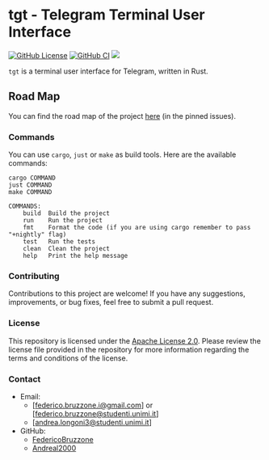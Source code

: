 # tgt - Telegram Terminal User Interface

[![GitHub License](https://img.shields.io/github/license/FedericoBruzzone/tgt)](https://github.com/FedericoBruzzone/tgt/blob/main/LICENSE)
[![GitHub CI](https://github.com/FedericoBruzzone/tgt/actions/workflows/rust.yml/badge.svg)](https://github.com/FedericoBruzzone/tgt/actions)
[![](https://tokei.rs/b1/github/FedericoBruzzone/tgt?type=Rust,Python)](https://github.com/FedericoBruzzone/tgt)

`tgt` is a terminal user interface for Telegram, written in Rust.

## Road Map

You can find the road map of the project [here](https://github.com/FedericoBruzzone/tg-tui/issues/1) (in the pinned issues).

### Commands

You can use `cargo`, `just` or `make` as build tools. Here are the available commands:

```text
cargo COMMAND
just COMMAND
make COMMAND

COMMANDS:
    build  Build the project
    run    Run the project
    fmt    Format the code (if you are using cargo remember to pass "+nightly" flag)
    test   Run the tests
    clean  Clean the project
    help   Print the help message
```

### Contributing

Contributions to this project are welcome! If you have any suggestions, improvements, or bug fixes, feel free to submit a pull request.

### License

This repository is licensed under the [Apache License 2.0](https://www.apache.org/licenses/LICENSE-2.0). Please review the license file provided in the repository for more information regarding the terms and conditions of the license.

### Contact

- Email:
  - [federico.bruzzone.i@gmail.com] or [federico.bruzzone@studenti.unimi.it]
  - [andrea.longoni3@studenti.unimi.it]
- GitHub:
  - [FedericoBruzzone](https://github.com/FedericoBruzzone)
  - [Andreal2000](https://github.com/Andreal2000)
